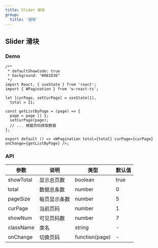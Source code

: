 ```yaml
---
title: Slider 滑块
group:
  title: '通用'
---
```


## Slider 滑块

### Demo

```tsx
/**
 * defaultShowCode: true
 * background: "#081D36"
 */
import React, { useState } from 'react';
import { WPagination } from 'w-react-ts';

let [curPage, setCurPage] = useState(1),
  total = 21;

const getListByPage = (page) => {
  page = page || 1;
  setCurPage(page);
  // ... 根据页码获取数据
};

export default () => <WPagination total={total} curPage={curPage} onChange={getListByPage} />;
```

### API

| 参数      | 说明         | 类型           | 默认值 |
| --------- | ------------ | -------------- | ------ |
| showTotal | 显示总页数   | boolean        | true   |
| total     | 数据总条数   | number         | 0      |
| pageSize  | 每页显示条数 | number         | 5      |
| curPage   | 当前页码     | number         | 1      |
| showNum   | 可见页码数   | number         | 7      |
| className | 类名         | string         | -      |
| onChange  | 切换页码     | function(page) | -      |
